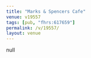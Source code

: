 ```yaml
---
title: "Marks & Spencers Cafe"
venue: v19557
tags: [pub, "fhrs:617659"]
permalink: /v/19557/
layout: venue
---
```

null
